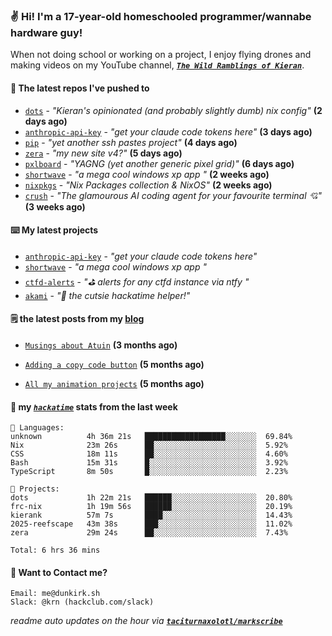 ### ✌️ Hi! I'm a 17-year-old homeschooled programmer/wannabe hardware guy!

When not doing school or working on a project, I enjoy flying drones and making videos on my YouTube channel, [**_`The Wild Ramblings of Kieran`_**](https://youtube.com/@kieran.rambles).

#### 👷 The latest repos I've pushed to

- [`dots`](https://github.com/taciturnaxolotl/dots) - _"Kieran's opinionated (and probably slightly dumb) nix config"_ **(2 days ago)**
- [`anthropic-api-key`](https://github.com/taciturnaxolotl/anthropic-api-key) - _"get your claude code tokens here"_ **(3 days ago)**
- [`pip`](https://github.com/taciturnaxolotl/pip) - _"yet another ssh pastes project"_ **(4 days ago)**
- [`zera`](https://github.com/taciturnaxolotl/zera) - _"my new site v4?"_ **(5 days ago)**
- [`pxlboard`](https://github.com/taciturnaxolotl/pxlboard) - _"YAGNG (yet another generic pixel grid)"_ **(6 days ago)**
- [`shortwave`](https://github.com/taciturnaxolotl/shortwave) - _"a mega cool windows xp app "_ **(2 weeks ago)**
- [`nixpkgs`](https://github.com/NixOS/nixpkgs) - _"Nix Packages collection & NixOS"_ **(2 weeks ago)**
- [`crush`](https://github.com/charmbracelet/crush) - _"The glamourous AI coding agent for your favourite terminal 💘"_ **(3 weeks ago)**

#### ⌨️ My latest projects

- [`anthropic-api-key`](https://github.com/taciturnaxolotl/anthropic-api-key) - _"get your claude code tokens here"_
- [`shortwave`](https://github.com/taciturnaxolotl/shortwave) - _"a mega cool windows xp app "_
- [`ctfd-alerts`](https://github.com/taciturnaxolotl/ctfd-alerts) - _"⛳ alerts for any ctfd instance via ntfy "_
- [`akami`](https://github.com/taciturnaxolotl/akami) - _"🌷 the cutsie hackatime helper!"_

#### 🗒️ the latest posts from my [blog](https://dunkirk.sh)

- [`Musings about Atuin`](https://dunkirk.sh/blog/atuin/) **(3 months ago)**

- [`Adding a copy code button`](https://dunkirk.sh/blog/adding-a-copy-button/) **(5 months ago)**

- [`All my animation projects`](https://dunkirk.sh/blog/my-animations/) **(5 months ago)**



#### 📡 my [_`hackatime`_](https://waka.hackclub.com) stats from the last week

```text
💾 Languages:
unknown          4h 36m 21s   ██████████████████░░░░░░░  69.84%
Nix              23m 26s      ██░░░░░░░░░░░░░░░░░░░░░░░  5.92%
CSS              18m 11s      ██░░░░░░░░░░░░░░░░░░░░░░░  4.60%
Bash             15m 31s      █░░░░░░░░░░░░░░░░░░░░░░░░  3.92%
TypeScript       8m 50s       █░░░░░░░░░░░░░░░░░░░░░░░░  2.23%

💼 Projects:
dots             1h 22m 21s   ██████░░░░░░░░░░░░░░░░░░░  20.80%
frc-nix          1h 19m 56s   ██████░░░░░░░░░░░░░░░░░░░  20.19%
kierank          57m 7s       ████░░░░░░░░░░░░░░░░░░░░░  14.43%
2025-reefscape   43m 38s      ███░░░░░░░░░░░░░░░░░░░░░░  11.02%
zera             29m 24s      ██░░░░░░░░░░░░░░░░░░░░░░░  7.43%

Total: 6 hrs 36 mins
```

#### 📮 Want to Contact me?

```text
Email: me@dunkirk.sh
Slack: @krn (hackclub.com/slack)
```

_readme auto updates on the hour via [**`taciturnaxolotl/markscribe`**](https://github.com/taciturnaxolotl/markscribe)_
